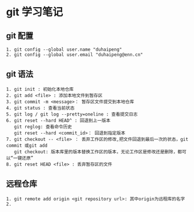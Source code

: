 # git 学习笔记


   

## git 配置

    1. git config --global user.name "duhaipeng"
    2. git config --global user.email "duhaipeng@enn.cn" 

## git 语法
    1. git init : 初始化本地仓库
    2. git add <file> : 添加本地文件到暂存区
    3. git commit -m <message>： 暂存区文件提交到本地仓库
    4. git status : 查看当前状态
    5. git log / git log --pretty=oneline : 查看提交日志
    6. git reset --hard HEAD^ : 回退到上一版本
       git reglog: 查看命令历史
       git reset --hard <commit_id>： 回退到指定版本
    7. git checkout -- <file> ： 丢弃工作区的修改,把文件回退到最后一次的状态，git commit 或git add
       git checkout: 版本库里的版本替换工作区的版本，无论工作区是修改还是删除，都可以“一键还原” 
    8. git reset HEAD <file> : 丢弃暂存区的文件
    
    
## 远程仓库
    1. git remote add origin <git repository url>: 其中origin为远程库的名字
    2. 